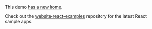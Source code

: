 This demo [has a new home](https://github.com/GetStream/website-react-examples/tree/master/social-messenger-ts).

Check out the [website-react-examples](https://github.com/GetStream/website-react-examples) repository for the latest React sample apps.
